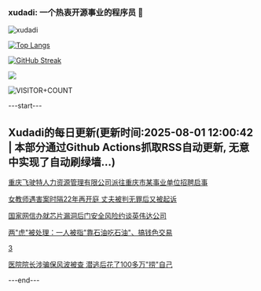 ### xudadi: 一个热衷开源事业的程序员 👋

![xudadi](https://github-readme-stats-git-masterorgs-github-readme-stats-team.vercel.app/api?username=xudadi)

[![Top Langs](https://github-readme-stats.vercel.app/api/top-langs/?username=xudadi)](https://github.com/anuraghazra/github-readme-stats)

[![GitHub Streak](https://streak-stats.demolab.com?user=xudadi&locale=zh_Hans)](https://git.io/streak-stats)

![](https://raw.githubusercontent.com/xudadi/xudadi/main/assets/github-contribution-grid-snake.svg)

![VISITOR+COUNT](https://komarev.com/ghpvc/?username=xudadi&label=VISITOR+COUNT)


---start---

## Xudadi的每日更新(更新时间:2025-08-01 12:00:42 | 本部分通过Github Actions抓取RSS自动更新, 无意中实现了自动刷绿墙...)

[重庆飞驶特人力资源管理有限公司派往重庆市某事业单位招聘启事](https://www.gongkaoleida.com/article/2543392)

[女教师遇害案时隔22年再开庭 丈夫被判无罪后又被起诉](https://m.163.com/news/article/K5PN3RVG0512D3VJ.html)

[国家网信办就芯片漏洞后门安全风险约谈英伟达公司](https://m.163.com/news/article/K5Q27I2C0001899O.html)

[两"虎"被处理：一人被指"靠石油吃石油"、搞钱色交易](https://m.163.com/news/article/K5PS3K9M05345ARG.html)

[3](https://m.163.com/touch/news/sub/domestic)

[医院院长涉骗保风波被查 潜逃后花了100多万"捞"自己](https://m.163.com/news/article/K5PRFS4H0514BE2Q.html)

---end---
